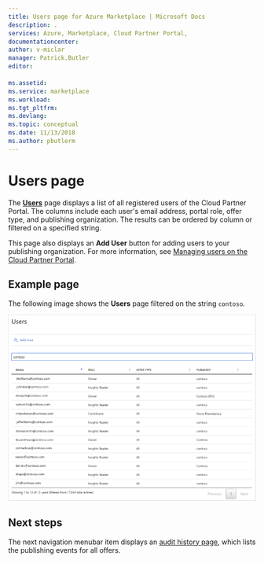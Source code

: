 ```yaml
---
title: Users page for Azure Marketplace | Microsoft Docs
description: .
services: Azure, Marketplace, Cloud Partner Portal, 
documentationcenter:
author: v-miclar
manager: Patrick.Butler  
editor:

ms.assetid: 
ms.service: marketplace
ms.workload: 
ms.tgt_pltfrm: 
ms.devlang: 
ms.topic: conceptual
ms.date: 11/13/2018
ms.author: pbutlerm
---
```


# Users page

The [**Users**](https://cloudpartner.azure.com/#users) page displays a list of all registered users of the Cloud Partner Portal.  The columns include each user's email address, portal role, offer type, and publishing organization. The results can be ordered by column or filtered on a specified string.  

This page also displays an **Add User** button for adding users to your publishing organization.  For more information, see [Managing users on the Cloud Partner Portal](./../../cloud-partner-portal-orig/cloud-partner-portal-manage-users.md).


## Example page

The following image shows the **Users** page filtered on the string `contoso`.

![Users page](./media/users-page1.png)


## Next steps

The next navigation menubar item displays an [audit history page](./cpp-history-page.md), which lists the publishing events for all offers. 

